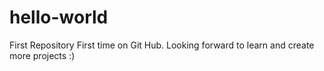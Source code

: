 # hello-world
First Repository
First time on Git Hub. Looking forward to learn and create more projects :)
